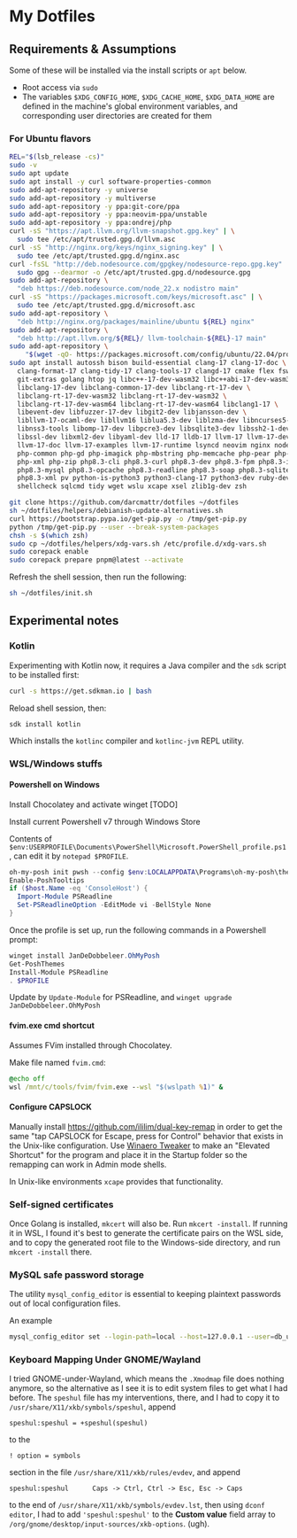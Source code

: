 # My Dotfiles

## Requirements & Assumptions

Some of these will be installed via the install scripts or `apt` below.

* Root access via `sudo`
* The variables `$XDG_CONFIG_HOME`, `$XDG_CACHE_HOME`, `$XDG_DATA_HOME` are
    defined in the machine's global environment variables, and corresponding
    user directories are created for them

### For Ubuntu flavors

```sh
REL="$(lsb_release -cs)"
sudo -v
sudo apt update
sudo apt install -y curl software-properties-common
sudo add-apt-repository -y universe
sudo add-apt-repository -y multiverse
sudo add-apt-repository -y ppa:git-core/ppa
sudo add-apt-repository -y ppa:neovim-ppa/unstable
sudo add-apt-repository -y ppa:ondrej/php
curl -sS "https://apt.llvm.org/llvm-snapshot.gpg.key" | \
  sudo tee /etc/apt/trusted.gpg.d/llvm.asc
curl -sS "http://nginx.org/keys/nginx_signing.key" | \
  sudo tee /etc/apt/trusted.gpg.d/nginx.asc
curl -fsSL "http://deb.nodesource.com/gpgkey/nodesource-repo.gpg.key" | \
  sudo gpg --dearmor -o /etc/apt/trusted.gpg.d/nodesource.gpg 
sudo add-apt-repository \
  "deb https://deb.nodesource.com/node_22.x nodistro main"
curl -sS "https://packages.microsoft.com/keys/microsoft.asc" | \
  sudo tee /etc/apt/trusted.gpg.d/microsoft.asc
sudo add-apt-repository \
  "deb http://nginx.org/packages/mainline/ubuntu ${REL} nginx"
sudo add-apt-repository \
  "deb http://apt.llvm.org/${REL}/ llvm-toolchain-${REL}-17 main"
sudo add-apt-repository \
    "$(wget -qO- https://packages.microsoft.com/config/ubuntu/22.04/prod.list)" # XXX
sudo apt install autossh bison build-essential clang-17 clang-17-doc \
  clang-format-17 clang-tidy-17 clang-tools-17 clangd-17 cmake flex fswatch git \
  git-extras golang htop jq libc++-17-dev-wasm32 libc++abi-17-dev-wasm32 \
  libclang-17-dev libclang-common-17-dev libclang-rt-17-dev \
  libclang-rt-17-dev-wasm32 libclang-rt-17-dev-wasm32 \
  libclang-rt-17-dev-wasm64 libclang-rt-17-dev-wasm64 libclang1-17 \
  libevent-dev libfuzzer-17-dev libgit2-dev libjansson-dev \
  libllvm-17-ocaml-dev libllvm16 liblua5.3-dev liblzma-dev libncurses5-dev \
  libnss3-tools libomp-17-dev libpcre3-dev libsqlite3-dev libssh2-1-dev \
  libssl-dev libxml2-dev libyaml-dev lld-17 lldb-17 llvm-17 llvm-17-dev \
  llvm-17-doc llvm-17-examples llvm-17-runtime lsyncd neovim nginx nodejs \
  php-common php-gd php-imagick php-mbstring php-memcache php-pear php-xdebug \
  php-xml php-zip php8.3-cli php8.3-curl php8.3-dev php8.3-fpm php8.3-imap \
  php8.3-mysql php8.3-opcache php8.3-readline php8.3-soap php8.3-sqlite3 \
  php8.3-xml pv python-is-python3 python3-clang-17 python3-dev ruby-dev \
  shellcheck sqlcmd tidy wget wslu xcape xsel zlib1g-dev zsh

git clone https://github.com/darcmattr/dotfiles ~/dotfiles
sh ~/dotfiles/helpers/debianish-update-alternatives.sh
curl https://bootstrap.pypa.io/get-pip.py -o /tmp/get-pip.py
python /tmp/get-pip.py --user --break-system-packages
chsh -s $(which zsh)
sudo cp ~/dotfiles/helpers/xdg-vars.sh /etc/profile.d/xdg-vars.sh
sudo corepack enable
sudo corepack prepare pnpm@latest --activate
```

Refresh the shell session, then run the following:

```sh
sh ~/dotfiles/init.sh
```

## Experimental notes

### Kotlin

Experimenting with Kotlin now, it requires a Java compiler and the `sdk` script
to be installed first:

```sh
curl -s https://get.sdkman.io | bash
```

Reload shell session, then:

    sdk install kotlin

Which installs the `kotlinc` compiler and `kotlinc-jvm` REPL utility.

### WSL/Windows stuffs

#### Powershell on Windows

Install Chocolatey and activate winget [TODO]

Install current Powershell v7 through Windows Store

Contents of `$env:USERPROFILE\Documents\PowerShell\Microsoft.PowerShell_profile.ps1`, can edit it by `notepad $PROFILE`.

```powershell
oh-my-posh init pwsh --config $env:LOCALAPPDATA\Programs\oh-my-posh\themes\atomicBit.omp.json | Invoke-Expression
Enable-PoshTooltips
if ($host.Name -eq 'ConsoleHost') {
  Import-Module PSReadline 
  Set-PSReadlineOption -EditMode vi -BellStyle None
}
```
Once the profile is set up, run the following commands in a Powershell prompt:

```powershell
winget install JanDeDobbeleer.OhMyPosh
Get-PoshThemes
Install-Module PSReadline
. $PROFILE
```

Update by `Update-Module` for PSReadline, and
`winget upgrade JanDeDobbeleer.OhMyPosh`

#### fvim.exe cmd shortcut

Assumes FVim installed through Chocolatey.

Make file named `fvim.cmd`:

```cmd
@echo off
wsl /mnt/c/tools/fvim/fvim.exe --wsl "$(wslpath %1)" &
```

#### Configure CAPSLOCK

Manually install https://github.com/ililim/dual-key-remap in order to get the
same "tap CAPSLOCK for Escape, press for Control" behavior that exists in the
Unix-like configuration. Use [Winaero Tweaker](https://winaerotweaker.com) to
make an "Elevated Shortcut" for the program and place it in the Startup folder
so the remapping can work in Admin mode shells. 

In Unix-like environments `xcape` provides that functionality.

### Self-signed certificates

Once Golang is installed, `mkcert` will also be. Run `mkcert -install`. If
running it in WSL, I found it's best to generate the certificate pairs on the
WSL side, and to copy the generated root file to the Windows-side directory, and
run `mkcert -install` there.

### MySQL safe password storage

The utility `mysql_config_editor` is essential to keeping plaintext passwords
out of local configuration files.

An example

```sh
mysql_config_editor set --login-path=local --host=127.0.0.1 --user=db_user --password
```

### Keyboard Mapping Under GNOME/Wayland

I tried GNOME-under-Wayland, which means the `.Xmodmap` file does nothing
anymore, so the alternative as I see it is to edit system files to get what
I had before. The `speshul` file has my interventions, there, and I had to copy
it to `/usr/share/X11/xkb/symbols/speshul`, append

    speshul:speshul = +speshul(speshul)

to the

    ! option = symbols

section in the file `/usr/share/X11/xkb/rules/evdev`, and append

    speshul:speshul      Caps -> Ctrl, Ctrl -> Esc, Esc -> Caps

to the end of `/usr/share/X11/xkb/symbols/evdev.lst`, then using `dconf editor`,
I had to add `'speshul:speshul'` to the **Custom value** field array to
`/org/gnome/desktop/input-sources/xkb-options`. (ugh).
